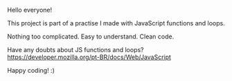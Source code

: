 Hello everyone!

This project is part of a practise I made with JavaScript functions and loops.

Nothing too complicated. Easy to understand. Clean code.

Have any doubts about JS functions and loops? https://developer.mozilla.org/pt-BR/docs/Web/JavaScript

Happy coding! :)
